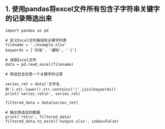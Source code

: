 ## 1. 使用pandas将excel文件所有包含子字符串关键字的记录筛选出来

    import pandas as pd

    # 定义Excel文件路径和关键字列表
    filename = './example.xlsx'
    keywords = ['印发', '通知', '《']

    # 读取Excel文件
    data = pd.read_excel(filename)

    # 筛选包含任意一个关键字的记录

    series_ret = data['文件名称'].str.lower().str.contains('|'.join(keywords))
    print('series_ret\n', series_ret)

    filtered_data = data[series_ret]

    # 输出筛选后的数据
    print('ret\n', filtered_data)
    filtered_data.to_excel('output.xlsx', index=False)
